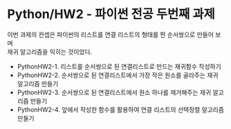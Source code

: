 # Python/HW2 - 파이썬 전공 두번째 과제
이번 과제의 컨셉은 파이썬의 리스트를 연결 리스트의 형태를 띈 순서쌍으로 만들어 보며<br>
재귀 알고리즘을 익히는 것이었다.<br>
<ul>
  <li>PythonHW2-1. 리스트를 순서쌍으로 된 연결리스트로 만드는 재귀함수 작성하기</li>
  <li>PythonHW2-2. 순서쌍으로 된 연결리스트에서 가장 작은 원소를 골라주는 재귀 알고리즘 만들기</li>
  <li>PythonHW2-3. 순서쌍으로 된 연결리스트에서 원소 하나를 제거해주는 재귀 알고리즘 만들기</li>
  <li>PythonHW2-4. 앞에서 작성한 함수를 활용하여 연결 리스트의 선택정렬 알고리즘 만들기</li>
</ul>